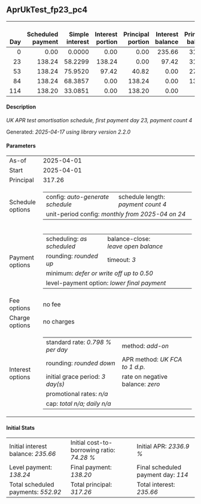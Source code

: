 <h2>AprUkTest_fp23_pc4</h2>
<table>
    <thead style="vertical-align: bottom;">
        <th style="text-align: right;">Day</th>
        <th style="text-align: right;">Scheduled payment</th>
        <th style="text-align: right;">Simple interest</th>
        <th style="text-align: right;">Interest portion</th>
        <th style="text-align: right;">Principal portion</th>
        <th style="text-align: right;">Interest balance</th>
        <th style="text-align: right;">Principal balance</th>
        <th style="text-align: right;">Total simple interest</th>
        <th style="text-align: right;">Total interest</th>
        <th style="text-align: right;">Total principal</th>
    </thead>
    <tr style="text-align: right;">
        <td class="ci00">0</td>
        <td class="ci01" style="white-space: nowrap;">0.00</td>
        <td class="ci02">0.0000</td>
        <td class="ci03">0.00</td>
        <td class="ci04">0.00</td>
        <td class="ci05">235.66</td>
        <td class="ci06">317.26</td>
        <td class="ci07">0.0000</td>
        <td class="ci08">0.00</td>
        <td class="ci09">0.00</td>
    </tr>
    <tr style="text-align: right;">
        <td class="ci00">23</td>
        <td class="ci01" style="white-space: nowrap;">138.24</td>
        <td class="ci02">58.2299</td>
        <td class="ci03">138.24</td>
        <td class="ci04">0.00</td>
        <td class="ci05">97.42</td>
        <td class="ci06">317.26</td>
        <td class="ci07">58.2299</td>
        <td class="ci08">138.24</td>
        <td class="ci09">0.00</td>
    </tr>
    <tr style="text-align: right;">
        <td class="ci00">53</td>
        <td class="ci01" style="white-space: nowrap;">138.24</td>
        <td class="ci02">75.9520</td>
        <td class="ci03">97.42</td>
        <td class="ci04">40.82</td>
        <td class="ci05">0.00</td>
        <td class="ci06">276.44</td>
        <td class="ci07">134.1819</td>
        <td class="ci08">235.66</td>
        <td class="ci09">40.82</td>
    </tr>
    <tr style="text-align: right;">
        <td class="ci00">84</td>
        <td class="ci01" style="white-space: nowrap;">138.24</td>
        <td class="ci02">68.3857</td>
        <td class="ci03">0.00</td>
        <td class="ci04">138.24</td>
        <td class="ci05">0.00</td>
        <td class="ci06">138.20</td>
        <td class="ci07">202.5677</td>
        <td class="ci08">235.66</td>
        <td class="ci09">179.06</td>
    </tr>
    <tr style="text-align: right;">
        <td class="ci00">114</td>
        <td class="ci01" style="white-space: nowrap;">138.20</td>
        <td class="ci02">33.0851</td>
        <td class="ci03">0.00</td>
        <td class="ci04">138.20</td>
        <td class="ci05">0.00</td>
        <td class="ci06">0.00</td>
        <td class="ci07">235.6528</td>
        <td class="ci08">235.66</td>
        <td class="ci09">317.26</td>
    </tr>
</table>
<h4>Description</h4>
<p><i>UK APR test amortisation schedule, first payment day 23, payment count 4</i></p>
<p>Generated: <i>2025-04-17 using library version 2.2.0</i></p>
<h4>Parameters</h4>
<table>
    <tr>
        <td>As-of</td>
        <td>2025-04-01</td>
    </tr>
    <tr>
        <td>Start</td>
        <td>2025-04-01</td>
    </tr>
    <tr>
        <td>Principal</td>
        <td>317.26</td>
    </tr>
    <tr>
        <td>Schedule options</td>
        <td>
            <table>
                <tr>
                    <td>config: <i>auto-generate schedule</i></td>
                    <td>schedule length: <i><i>payment count</i> 4</i></td>
                </tr>
                <tr>
                    <td colspan="2" style="white-space: nowrap;">unit-period config: <i>monthly from 2025-04 on 24</i></td>
                </tr>
            </table>
        </td>
    </tr>
    <tr>
        <td>Payment options</td>
        <td>
            <table>
                <tr>
                    <td>scheduling: <i>as scheduled</i></td>
                    <td>balance-close: <i>leave&nbsp;open&nbsp;balance</i></td>
                </tr>
                <tr>
                    <td>rounding: <i>rounded up</i></td>
                    <td>timeout: <i>3</i></td>
                </tr>
                <tr>
                    <td colspan='2'>minimum: <i>defer&nbsp;or&nbsp;write&nbsp;off&nbsp;up&nbsp;to&nbsp;0.50</i></td>
                </tr>
                <tr>
                    <td colspan='2'>level-payment option: <i>lower&nbsp;final&nbsp;payment</i></td>
                </tr>
            </table>
        </td>
    </tr>
    <tr>
        <td>Fee options</td>
        <td>no fee
        </td>
    </tr>
    <tr>
        <td>Charge options</td>
        <td>no charges
        </td>
    </tr>
    <tr>
        <td>Interest options</td>
        <td>
            <table>
                <tr>
                    <td>standard rate: <i>0.798 % per day</i></td>
                    <td>method: <i>add-on</i></td>
                </tr>
                <tr>
                    <td>rounding: <i>rounded down</i></td>
                    <td>APR method: <i>UK FCA to 1 d.p.</i></td>
                </tr>
                <tr>
                    <td>initial grace period: <i>3 day(s)</i></td>
                    <td>rate on negative balance: <i>zero</i></td>
                </tr>
                <tr>
                    <td colspan="2">promotional rates: <i><i>n/a</i></i></td>
                </tr>
                <tr>
                    <td colspan="2">cap: <i>total <i>n/a</i>; daily <i>n/a</i></td>
                </tr>
            </table>
        </td>
    </tr>
</table>
<h4>Initial Stats</h4>
<table>
    <tr>
        <td>Initial interest balance: <i>235.66</i></td>
        <td>Initial cost-to-borrowing ratio: <i>74.28 %</i></td>
        <td>Initial APR: <i>2336.9 %</i></td>
    </tr>
    <tr>
        <td>Level payment: <i>138.24</i></td>
        <td>Final payment: <i>138.20</i></td>
        <td>Final scheduled payment day: <i>114</i></td>
    </tr>
    <tr>
        <td>Total scheduled payments: <i>552.92</i></td>
        <td>Total principal: <i>317.26</i></td>
        <td>Total interest: <i>235.66</i></td>
    </tr>
</table>
